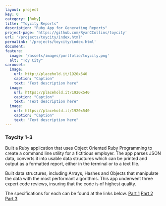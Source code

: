 ```yaml
---
layout: project
key: 0
category: [Ruby]
title: "Toycity Reports"
description: "Ruby App for Generating Reports"
project-page: 'https://github.com/RyanCCollins/toycity'
url: '/projects/toycity/index.html'
permalink: '/projects/toycity/index.html'
document:
feature:
  image: '/assets/images/portfolio/toycity.png'
  alt: "Toy City"
carousel:
  image:
    url: http://placehold.it/1920x540
    caption: "Caption"
    text: "Text description here"
  image:
    url: https://placehold.it/1920x540
    caption: "Caption"
    text: "Text description here"
  image:
    url: https://placehold.it/1920x540
    caption: "Caption"
    text: "Text description here"
---
```


### Toycity 1-3

Built a Ruby application that uses Object Oriented Ruby Programming to create a command line utility for a fictitious employer.  The app parses JSON data, converts it into usable data structures which can be printed and output as a formatted report, either in the terminal or to a text file.

Built data structures, including Arrays, Hashes and Objects that manipulate the data with the most performant algorithms.  This app underwent three expert code reviews, insuring that the code is of highest quality.

The specifications for each can be found at the links below.
[Part 1](https://github.com/ryan-collins-forks/Project-Descriptions-for-Review/blob/master/Ruby/ToyCity%203%20-%20Inventory%20Edition.md)
[Part 2](https://github.com/ryan-collins-forks/Project-Descriptions-for-Review/blob/master/Ruby/ToyCity%20Report%20Generator%202.md)
[Part 3](https://github.com/ryan-collins-forks/Project-Descriptions-for-Review/blob/master/Ruby/ToyCity%20Report%20Generator%201.md)